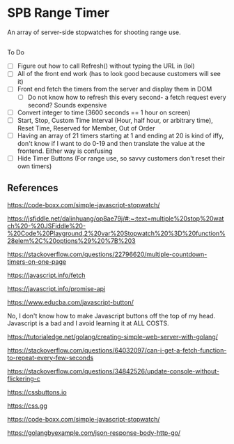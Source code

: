 # SPB Range Timer

An array of server-side stopwatches for shooting range use.

##

To Do
- [ ] Figure out how to call Refresh() without typing the URL in (lol)
- [ ] All of the front end work (has to look good because customers will see it)
- [ ] Front end fetch the timers from the server and display them in DOM
  - [ ] Do not know how to refresh this every second- a fetch request every second? Sounds expensive
- [ ] Convert integer to time (3600 seconds == 1 hour on screen)
- [ ] Start, Stop, Custom Time Interval (Hour, half hour, or arbitrary time), Reset Time, Reserved for Member, Out of Order
- [ ] Having an array of 21 timers starting at 1 and ending at 20 is kind of iffy, don't know if I want to do 0-19 and then translate the value at the frontend. Either way is confusing
- [ ] Hide Timer Buttons (For range use, so savvy customers don't reset their own timers)

## References

https://code-boxx.com/simple-javascript-stopwatch/

https://jsfiddle.net/dalinhuang/op8ae79j/#:~:text=multiple%20stop%20watch%20-%20JSFiddle%20-%20Code%20Playground,2%20var%20Stopwatch%20%3D%20function%28elem%2C%20options%29%20%7B%203

https://stackoverflow.com/questions/22796620/multiple-countdown-timers-on-one-page

https://javascript.info/fetch

https://javascript.info/promise-api

https://www.educba.com/javascript-button/ 

No, I don't know how to make Javascript buttons off the top of my head. Javascript is a bad and I avoid learning it at ALL COSTS.

https://tutorialedge.net/golang/creating-simple-web-server-with-golang/

https://stackoverflow.com/questions/64032097/can-i-get-a-fetch-function-to-repeat-every-few-seconds

https://stackoverflow.com/questions/34842526/update-console-without-flickering-c

https://cssbuttons.io

https://css.gg

https://code-boxx.com/simple-javascript-stopwatch/

https://golangbyexample.com/json-response-body-http-go/